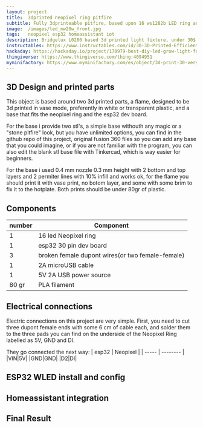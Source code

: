 ```yaml
---
layout: project
title:  3dprinted neopixel ring pitfire
subtitle: Fully 3dprinteable pitfire, based upon 16 ws1282b LED ring and esp32 with wled server. 
image:  /images/led_mw20w_front.jpg
tags:   neopixel esp32 homeassistant iot
description: Bridgelux L0280 based 3d printed light fixture, under 30$ in materials and 180 lm/w efficiency.
instructables: https://www.instructables.com/id/30-3D-Printed-Efficient-Led-Grow-Light/
hackaday: https://hackaday.io/project/170979-best-diy-led-grow-light-fully-3dprinted-for-30
thingiverse: https://www.thingiverse.com/thing:4094951
myminifactory: https://www.myminifactory.com/es/object/3d-print-30-very-efficient-led-grow-light-117785
---
```




## 3D Design and printed parts

This object is based around two 3d printed parts, a flame, designed to be 3d printed in vase mode, preferently in white or transparent plastic, and a base that fits the neopixel ring and the esp32 dev board.

For the base i provide two stl's, a simple base withouth any magic or a "stone pitfire" look, but you have unlimited options, you can find in the github repo of this project, original fusion 360 files so you can add any base that you could imagine, or if you are not familiar with the program, you can also edit the blank stl base file with Tinkercad, which is way easier for beginners.

For the base i used 0.4 mm nozzle 0.3 mm height with 2 bottom and top layers and 2 permiter lines with 10% infill and works ok, for the flame you should print it with vase print, no botom layer, and some with some brim to fix it to the hotplate.
Both prints should be under 80gr of plastic.


## Components

| number | Component                           |
| ------ | ----------------------------------- |
| 1      | 16 led Neopixel ring                |
| 1      | esp32 30 pin dev board              |
| 3      | broken female dupont wires(or two female-female)|
| 1      | 2A microUSB cable                   |
| 1      | 5V 2A USB power source              |
| 80 gr  | PLA filament                        |



## Electrical connections

Electric connections on this project are very simple.
First, you need to cut three dupont female ends with some 6 cm of cable each, and solder them to the three pads you can find on the underside of the Neopixel Ring labelled as 5V, GND and DI.

They go connected the next way:
| esp32 | Neopixel |
| ----- | -------- |
|VIN|5V|
|GND|GND|
|D2|DI|

## ESP32 WLED install and config



## Homeassistant integration



## Final Result




